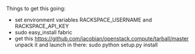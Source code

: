 Things to get this going:

- set environment variables RACKSPACE_USERNAME and RACKSPACE_API_KEY
- sudo easy_install fabric
- get this https://github.com/jacobian/openstack.compute/tarball/master unpack it and launch in there: sudo python setup.py install
